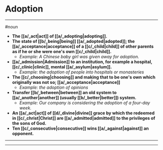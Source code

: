 # Adoption
---
#noun
- **The [[a/_act|act]] of [[a/_adopting|adopting]].**
- **The state of [[b/_being|being]] [[a/_adopted|adopted]]; the [[a/_acceptance|acceptance]] of a [[c/_child|child]] of other parents as if he or she were one's own [[c/_child|child]].**
	- _Example: A Chinese baby girl was given away for adoption._
- **[[a/_admission|Admission]] to an institution, for example a hospital, [[c/_clinic|clinic]], mental [[a/_asylum|asylum]].**
	- _Example: the adoption of people into hospitals or monasteries_
- **The [[c/_choosing|choosing]] and making that to be one's own which originally was not so; [[a/_acceptance|acceptance]]**
	- _Example: the adoption of opinions_
- **Transfer [[b/_between|between]] an old system to [[a/_another|another]] (usually [[b/_better|better]]) system.**
	- _Example: Our company is considering the adoption of a four-day week._
- **An [[a/_act|act]] of [[d/_divine|divine]] grace by which the redeemed in [[c/_christ|Christ]] are [[a/_admitted|admitted]] to the privileges of the sons of God.**
- **Ten [[c/_consecutive|consecutive]] wins [[a/_against|against]] an opponent.**
---
---
